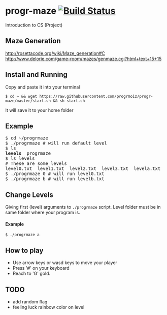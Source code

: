 # progr-maze [![Build Status](https://travis-ci.com/progrmoiz/progr-maze.svg?token=HxxZgU9NXPX4YChEz1Wx&branch=master)](https://travis-ci.com/progrmoiz/progr-maze)
Introduction to CS (Project)

## Maze Generation
http://rosettacode.org/wiki/Maze_generation#C
http://www.delorie.com/game-room/mazes/genmaze.cgi?html+text+15+15

## Install and Running
Copy and paste it into your terminal
```
$ cd ~ && wget https://raw.githubusercontent.com/progrmoiz/progr-maze/master/start.sh && sh start.sh
```
It will save it to your home folder

## Example
<pre>
$ cd ~/progrmaze
$ ./progrmaze # will run default level
$ ls
<b>levels</b>  progrmaze
$ ls levels
# These are some levels
level0.txt  level1.txt  level2.txt  level3.txt  levela.txt  levelb.txt
$ ./progrmaze 0 # will run level0.txt
$ ./progrmaze b # will run levelb.txt
</pre>

## Change Levels
Giving first (level) arguments to `./progrmaze` script. Level folder must be in same folder where your program is. 

#### Example
```
$ ./progrmaze a
```

## How to play
- Use arrow keys or wasd keys to move your player
- Press '#' on your keyboard
- Reach to 'G' gold.


## TODO
- add random flag
- feeling luck rainbow color on level

